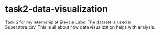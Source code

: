 # task2-data-visualization
Task 2 for my internship at Elevate Labs. The dataset is used is Superstore.csv. This is all about how data visualization helps with analysis.

